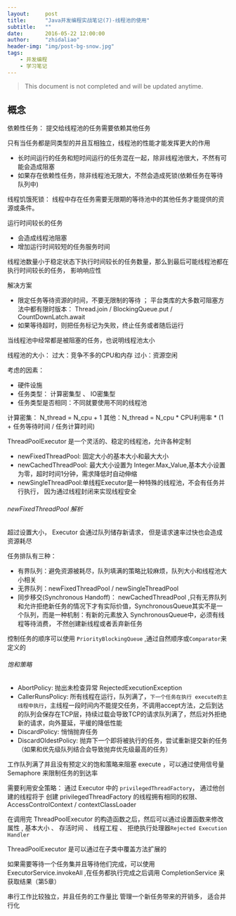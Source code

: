 ```yaml
---
layout:     post
title:      "Java并发编程实战笔记(7)-线程池的使用"
subtitle:	""
date:       2016-05-22 12:00:00
author:     "zhidaliao"
header-img: "img/post-bg-snow.jpg"
tags:
    - 并发编程
    - 学习笔记
---
```


> This document is not completed and will be updated anytime.


## 概念

依赖性任务： 提交给线程池的任务需要依赖其他任务

只有当任务都是同类型的并且互相独立，线程池的性能才能发挥更大的作用
- 长时间运行的任务和短时间运行的任务混在一起，除非线程池很大，不然有可能会造成阻塞
- 如果存在依赖性任务，除非线程池无限大，不然会造成死锁(依赖任务在等待队列中)

线程饥饿死锁： 线程中存在任务需要无限期的等待池中的其他任务才能提供的资源或条件。

运行时间较长的任务
- 会造成线程池阻塞
- 增加运行时间较短的任务服务时间


线程池数量小于稳定状态下执行时间较长的任务数量，那么到最后可能线程池都在执行时间较长的任务， 影响响应性

解决方案
- 限定任务等待资源的时间，不要无限制的等待 ； 平台类库的大多数可阻塞方法中都有限时版本： Thread.join / BlockingQueue.put / CountDownLatch.await
- 如果等待超时，则把任务标记为失败，终止任务或者随后运行

当线程池中经常都是被阻塞的任务，也说明线程池太小


线程池的大小：
过大：竞争不多的CPU和内存
过小：资源空闲

考虑的因素：
- 硬件设施
- 任务类型： 计算密集型 、 IO密集型
- 任务类型是否相同：不同就要使用不同的线程池

计算密集： N_thread = N_cpu + 1
其他：N_thread = N_cpu * CPU利用率 * (1 + 任务等待时间 / 任务计算时间)


ThreadPoolExecutor 是一个灵活的、稳定的线程池，允许各种定制

- newFixedThreadPool: 固定大小的基本大小和最大大小
- newCachedThreadPool: 最大大小设置为 Integer.Max_Value,基本大小设置为零，超时时间1分钟，需求降低时自动伸缩
- newSingleThreadPool:单线程Executor是一种特殊的线程池，不会有任务并行执行， 因为通过线程封闭来实现线程安全


###### newFixedThreadPool 解析


超过设置大小， Executor 会通过队列储存新请求， 但是请求速率过快也会造成资源耗尽

任务排队有三种：
- 有界队列：避免资源被耗尽，队列填满的策略比较麻烦，队列大小和线程池大小相关
- 无界队列：newFixedThreadPool / newSingleThreadPool 
- 同步移交(Synchronous Handoff)： newCachedThreadPool ,只有无界队列和允许拒绝新任务的情况下才有实际价值，SynchronousQueue其实不是一个队列，而是一种机制：有新的元素放入 SynchronousQueue中，必须有线程等待消费， 不然创建新线程或者丢弃新任务

控制任务的顺序可以使用 `PriorityBlockingQueue` ,通过自然顺序或`Comparator`来定义的

###### 饱和策略

- AbortPolicy: 抛出未检查异常 RejectedExecutionException
- CallerRunsPolicy: 所有线程在运行，队列满了，`下一个任务在执行 execute的主线程中执行`，主线程一段时间内不能提交任务，不调用accept方法，之后到达的队列会保存在TCP层，持续过载会导致TCP的请求队列满了，然后对外拒绝新的请求，向外蔓延，平缓的降低性能
- DiscardPolicy: 悄悄抛弃任务
- DiscardOldestPolicy: 抛弃下一个即将被执行的任务，尝试重新提交新的任务（如果和优先级队列结合会导致抛弃优先级最高的任务）

工作队列满了并且没有预定义的饱和策略来阻塞 execute ，可以通过使用信号量 Semaphore 来限制任务的到达率

需要利用安全策略：
通过 Executor 中的 `privilegedThreadFactory`， 通过他创建的线程将于 创建 privilegedThreadFactory 的线程拥有相同的权限、 AccessControlContext / contextClassLoader

在调用完 ThreadPoolExecutor 的构造函数之后，然后可以通过设置函数来修改属性 , 基本大小 、 存活时间 、 线程工程 、 拒绝执行处理器`Rejected Execution Handler`


ThreadPoolExecutor 是可以通过在子类中覆盖方法扩展的

如果需要等待一个任务集并且等待他们完成，可以使用 ExecutorService.invokeAll ,在任务都执行完成之后调用 CompletionService 来获取结果（第5章）

串行工作比较独立，并且任务的工作量比 管理一个新任务带来的开销多， 适合并行化


